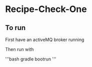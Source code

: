 # Recipe-Check-One

## To run
First have an activeMQ broker running

Then run with

'''bash
gradle bootrun
'''